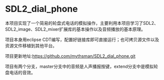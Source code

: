 # SDL2_dial_phone
本项目实现了一个简易的轮盘式电话的模拟操作，主要利用本项目学习了SDL2、SDL2_image、SDL2_mixer扩展库的基本操作以及音频播放的基本原理。

项目本身用eclipse CDT编写，配置好链接库即可直接运行；也可拷贝源文件以及资源文件移植到其他平台。

项目更新地址:https://github.com/mythsman/SDL2_dial_phone.git

项目有两个分支，master分支中的音频是人声播报按键，extend分支中是模拟轮盘电话的音效。
